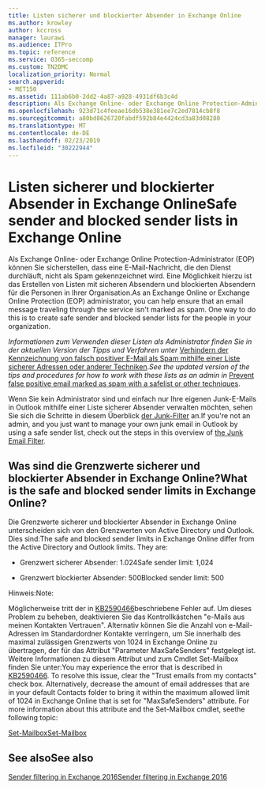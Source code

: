 ```yaml
---
title: Listen sicherer und blockierter Absender in Exchange Online
ms.author: krowley
author: kccross
manager: laurawi
ms.audience: ITPro
ms.topic: reference
ms.service: O365-seccomp
ms.custom: TN2DMC
localization_priority: Normal
search.appverid:
- MET150
ms.assetid: 111ab6b0-2dd2-4a87-a928-4931df6b3c4d
description: Als Exchange Online- oder Exchange Online Protection-Administrator (EOP) können Sie sicherstellen, dass eine E-Mail-Nachricht, die den Dienst durchläuft, nicht als Spam gekennzeichnet wird. Eine Möglichkeit hierzu ist das Erstellen von Listen mit sicheren Absendern und blockierten Absendern für die Personen in Ihrer Organisation.
ms.openlocfilehash: 923d71c4feeae16db538e381ee7c2ed7814cb8f8
ms.sourcegitcommit: a80bd8626720fabdf592b84e4424cd3a83d08280
ms.translationtype: MT
ms.contentlocale: de-DE
ms.lasthandoff: 02/23/2019
ms.locfileid: "30222944"
---
```

# <a name="safe-sender-and-blocked-sender-lists-in-exchange-online"></a><span data-ttu-id="415f8-104">Listen sicherer und blockierter Absender in Exchange Online</span><span class="sxs-lookup"><span data-stu-id="415f8-104">Safe sender and blocked sender lists in Exchange Online</span></span>

<span data-ttu-id="415f8-p102">Als Exchange Online- oder Exchange Online Protection-Administrator (EOP) können Sie sicherstellen, dass eine E-Mail-Nachricht, die den Dienst durchläuft, nicht als Spam gekennzeichnet wird. Eine Möglichkeit hierzu ist das Erstellen von Listen mit sicheren Absendern und blockierten Absendern für die Personen in Ihrer Organisation.</span><span class="sxs-lookup"><span data-stu-id="415f8-p102">As an Exchange Online or Exchange Online Protection (EOP) administrator, you can help ensure that an email message traveling through the service isn't marked as spam. One way to do this is to create safe sender and blocked sender lists for the people in your organization.</span></span> 
  
 <span data-ttu-id="415f8-107">*Informationen zum Verwenden dieser Listen als Administrator finden Sie in der aktuellen Version der Tipps und Verfahren unter* [Verhindern der Kennzeichnung von falsch positiver E-Mail als Spam mithilfe einer Liste sicherer Adressen oder anderer Techniken](https://go.microsoft.com/fwlink/p/?LinkID=534224).</span><span class="sxs-lookup"><span data-stu-id="415f8-107">*See the updated version of the tips and procedures for how to work with these lists as an admin in* [Prevent false positive email marked as spam with a safelist or other techniques](https://go.microsoft.com/fwlink/p/?LinkID=534224).</span></span> 
  
<span data-ttu-id="415f8-108">Wenn Sie kein Administrator sind und einfach nur Ihre eigenen Junk-E-Mails in Outlook mithilfe einer Liste sicherer Absender verwalten möchten, sehen Sie sich die Schritte in diesem Überblick [der Junk-Filter](https://go.microsoft.com/fwlink/?LinkId=817222) an.</span><span class="sxs-lookup"><span data-stu-id="415f8-108">If you're not an admin, and you just want to manage your own junk email in Outlook by using a safe sender list, check out the steps in this overview of [the Junk Email Filter](https://go.microsoft.com/fwlink/?LinkId=817222).</span></span> 
  
## <a name="what-is-the-safe-and-blocked-sender-limits-in-exchange-online"></a><span data-ttu-id="415f8-109">Was sind die Grenzwerte sicherer und blockierter Absender in Exchange Online?</span><span class="sxs-lookup"><span data-stu-id="415f8-109">What is the safe and blocked sender limits in Exchange Online?</span></span>

<span data-ttu-id="415f8-p103">Die Grenzwerte sicherer und blockierter Absender in Exchange Online unterscheiden sich von den Grenzwerten von Active Directory und Outlook. Dies sind:</span><span class="sxs-lookup"><span data-stu-id="415f8-p103">The safe and blocked sender limits in Exchange Online differ from the Active Directory and Outlook limits. They are:</span></span>
  
- <span data-ttu-id="415f8-112">Grenzwert sicherer Absender: 1.024</span><span class="sxs-lookup"><span data-stu-id="415f8-112">Safe sender limit: 1,024</span></span>
    
- <span data-ttu-id="415f8-113">Grenzwert blockierter Absender: 500</span><span class="sxs-lookup"><span data-stu-id="415f8-113">Blocked sender limit: 500</span></span>
    
<span data-ttu-id="415f8-114">Hinweis:</span><span class="sxs-lookup"><span data-stu-id="415f8-114">Note:</span></span>
  
<span data-ttu-id="415f8-p104">Möglicherweise tritt der in [KB2590466](https://support.microsoft.com/help/2590466/you-receive-the-error-junk-e-mail-validation-error-in-outlook-web-app)beschriebene Fehler auf. Um dieses Problem zu beheben, deaktivieren Sie das Kontrollkästchen "e-Mails aus meinen Kontakten Vertrauen". Alternativ können Sie die Anzahl von e-Mail-Adressen im Standardordner Kontakte verringern, um Sie innerhalb des maximal zulässigen Grenzwerts von 1024 in Exchange Online zu übertragen, der für das Attribut "Parameter MaxSafeSenders" festgelegt ist. Weitere Informationen zu diesem Attribut und zum Cmdlet Set-Mailbox finden Sie unter:</span><span class="sxs-lookup"><span data-stu-id="415f8-p104">You may experience the error that is described in [KB2590466](https://support.microsoft.com/help/2590466/you-receive-the-error-junk-e-mail-validation-error-in-outlook-web-app). To resolve this issue, clear the "Trust emails from my contacts" check box. Alternatively, decrease the amount of email addresses that are in your default Contacts folder to bring it within the maximum allowed limit of 1024 in Exchange Online that is set for "MaxSafeSenders" attribute. For more information about this attribute and the Set-Mailbox cmdlet, seethe following topic:</span></span>
  
[<span data-ttu-id="415f8-119">Set-Mailbox</span><span class="sxs-lookup"><span data-stu-id="415f8-119">Set-Mailbox</span></span>](https://docs.microsoft.com/powershell/module/exchange/mailboxes/Set-Mailbox)
  
## <a name="see-also"></a><span data-ttu-id="415f8-120">See also</span><span class="sxs-lookup"><span data-stu-id="415f8-120">See also</span></span>

[<span data-ttu-id="415f8-121">Sender filtering in Exchange 2016</span><span class="sxs-lookup"><span data-stu-id="415f8-121">Sender filtering in Exchange 2016</span></span>](http://technet.microsoft.com/library/b833f864-ff10-46a0-a653-28fb9ba30896.aspx)

